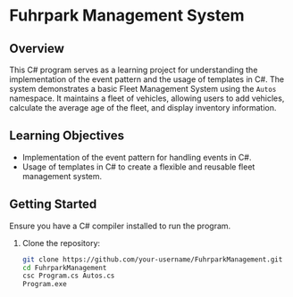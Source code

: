 # Fuhrpark Management System

## Overview
This C# program serves as a learning project for understanding the implementation of the event pattern and the usage of templates in C#. The system demonstrates a basic Fleet Management System using the `Autos` namespace. It maintains a fleet of vehicles, allowing users to add vehicles, calculate the average age of the fleet, and display inventory information.

## Learning Objectives
- Implementation of the event pattern for handling events in C#.
- Usage of templates in C# to create a flexible and reusable fleet management system.

## Getting Started
Ensure you have a C# compiler installed to run the program.

1. Clone the repository:
   ```bash
   git clone https://github.com/your-username/FuhrparkManagement.git
   cd FuhrparkManagement
   csc Program.cs Autos.cs
   Program.exe

